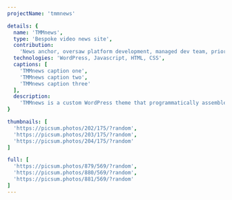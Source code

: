 ```yaml
---
projectName: 'tmmnews'

details: {
  name: 'TMMnews',
  type: 'Bespoke video news site',
  contribution:
    'News anchor, oversaw platform development, managed dev team, prioritized features',
  technologies: 'WordPress, Javascript, HTML, CSS',
  captions: [
    'TMMnews caption one',
    'TMMnews caption two',
    'TMMnews caption three'
  ],
  description:
    'TMMnews is a custom WordPress theme that programmatically assembles news shows from individual video segments'
}

thumbnails: [
  'https://picsum.photos/202/175/?random',
  'https://picsum.photos/203/175/?random',
  'https://picsum.photos/204/175/?random'
]

full: [
  'https://picsum.photos/879/569/?random',
  'https://picsum.photos/880/569/?random',
  'https://picsum.photos/881/569/?random'
]
---
```

